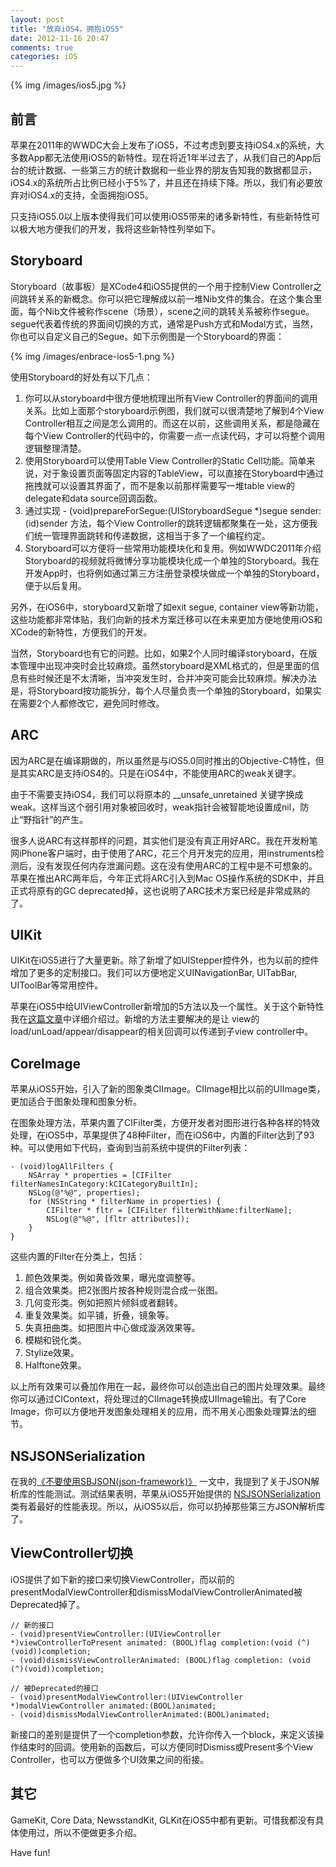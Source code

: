 ```yaml
---
layout: post
title: "放弃iOS4，拥抱iOS5"
date: 2012-11-16 20:47
comments: true
categories: iOS
---
```


{% img /images/ios5.jpg %}

## 前言
苹果在2011年的WWDC大会上发布了iOS5，不过考虑到要支持iOS4.x的系统，大多数App都无法使用iOS5的新特性。现在将近1年半过去了，从我们自己的App后台的统计数据、一些第三方的统计数据和一些业界的朋友告知我的数据都显示，iOS4.x的系统所占比例已经小于5%了，并且还在持续下降。所以，我们有必要放弃对iOS4.x的支持，全面拥抱iOS5。

只支持iOS5.0以上版本使得我们可以使用iOS5带来的诸多新特性，有些新特性可以极大地方便我们的开发，我将这些新特性列举如下。

<!-- more -->

## Storyboard

Storyboard（故事板）是XCode4和iOS5提供的一个用于控制View Controller之间跳转关系的新概念。你可以把它理解成以前一堆Nib文件的集合。在这个集合里面，每个Nib文件被称作scene（场景），scene之间的跳转关系被称作segue。segue代表着传统的界面间切换的方式，通常是Push方式和Modal方式，当然，你也可以自定义自己的Segue。如下示例图是一个Storyboard的界面：

{% img /images/enbrace-ios5-1.png %}

使用Storyboard的好处有以下几点：

 1. 你可以从storyboard中很方便地梳理出所有View Controller的界面间的调用关系。比如上面那个storyboard示例图，我们就可以很清楚地了解到4个View Controller相互之间是怎么调用的。而这在以前，这些调用关系，都是隐藏在每个View Controller的代码中的，你需要一点一点读代码，才可以将整个调用逻辑整理清楚。
 2. 使用Storyboard可以使用Table View Controller的Static Cell功能。简单来说，对于象设置页面等固定内容的TableView，可以直接在Storyboard中通过拖拽就可以设置其界面了，而不是象以前那样需要写一堆table view的delegate和data source回调函数。
 3. 通过实现 - (void)prepareForSegue:(UIStoryboardSegue *)segue sender:(id)sender 方法，每个View Controller的跳转逻辑都聚集在一处，这方便我们统一管理界面跳转和传递数据，这相当于多了一个编程约定。
 4. Storyboard可以方便将一些常用功能模块化和复用。例如WWDC2011年介绍Storyboard的视频就将微博分享功能模块化成一个单独的Storyboard。我在开发App时，也将例如通过第三方注册登录模块做成一个单独的Storyboard，便于以后复用。

另外，在iOS6中，storyboard又新增了如exit segue, container view等新功能，这些功能都非常体贴，我们向新的技术方案迁移可以在未来更加方便地使用iOS和XCode的新特性，方便我们的开发。

当然，Storyboard也有它的问题。比如，如果2个人同时编译storyboard，在版本管理中出现冲突时会比较麻烦。虽然storyboard是XML格式的，但是里面的信息有些时候还是不太清晰，当冲突发生时，合并冲突可能会比较麻烦。解决办法是，将Storyboard按功能拆分，每个人尽量负责一个单独的Storyboard，如果实在需要2个人都修改它，避免同时修改。

## ARC

因为ARC是在编译期做的，所以虽然是与iOS5.0同时推出的Objective-C特性，但是其实ARC是支持iOS4的。只是在iOS4中，不能使用ARC的weak关键字。

由于不需要支持iOS4，我们可以将原本的 __unsafe_unretained 关键字换成weak。这样当这个弱引用对象被回收时，weak指针会被智能地设置成nil，防止“野指针”的产生。

很多人说ARC有这样那样的问题，其实他们是没有真正用好ARC。我在开发粉笔网iPhone客户端时，由于使用了ARC，花三个月开发完的应用，用instruments检测后，没有发现任何内存泄漏问题。这在没有使用ARC的工程中是不可想象的。苹果在推出ARC两年后，今年正式将ARC引入到Mac OS操作系统的SDK中，并且正式将原有的GC deprecated掉，这也说明了ARC技术方案已经是非常成熟的了。

## UIKit

UIKit在iOS5进行了大量更新。除了新增了如UIStepper控件外，也为以前的控件增加了更多的定制接口。我们可以方便地定义UINavigationBar, UITabBar, UIToolBar等常用控件。

苹果在iOS5中给UIViewController新增加的5方法以及一个属性。关于这个新特性我在[这篇文章](http://blog.devtang.com/blog/2012/02/06/new-methods-in-uiviewcontroller-of-ios5/)中详细介绍过。新增的方法主要解决的是让 view的load/unLoad/appear/disappear的相关回调可以传递到子view controller中。

## CoreImage

苹果从iOS5开始，引入了新的图象类CIImage。CIImage相比以前的UIImage类，更加适合于图象处理和图象分析。

在图象处理方法，苹果内置了CIFilter类，方便开发者对图形进行各种各样的特效处理，在iOS5中，苹果提供了48种Filter，而在iOS6中，内置的Filter达到了93种。可以使用如下代码，查询到当前系统中提供的Filter列表：

``` objc
- (void)logAllFilters {
    NSArray * properties = [CIFilter filterNamesInCategory:kCICategoryBuiltIn];
    NSLog(@"%@", properties);
    for (NSString * filterName in properties) {
        CIFilter * fltr = [CIFilter filterWithName:filterName];
        NSLog(@"%@", [fltr attributes]);
    }
}
```

这些内置的Filter在分类上，包括：

 1. 颜色效果类。例如黄昏效果，曝光度调整等。
 2. 组合效果类。把2张图片按各种规则混合成一张图。
 3. 几何变形类。例如把照片倾斜或者翻转。
 4. 重复效果类。如平铺，折叠，镜象等。
 5. 失真扭曲类。如把图片中心做成漩涡效果等。
 6. 模糊和锐化类。
 7. Stylize效果。
 8. Halftone效果。

以上所有效果可以叠加作用在一起，最终你可以创造出自己的图片处理效果。最终你可以通过CIContext，将处理过的CIImage转换成UIImage输出。有了Core Image，你可以方便地开发图象处理相关的应用，而不用关心图象处理算法的细节。

##  NSJSONSerialization
在我的[《不要使用SBJSON(json-framework)》](http://blog.devtang.com/blog/2012/05/05/do-not-use-sbjson/) 一文中，我提到了关于JSON解析库的性能测试。测试结果表明，苹果从iOS5开始提供的 [NSJSONSerialization](http://developer.apple.com/library/ios/#documentation/Foundation/Reference/NSJSONSerialization_Class/Reference/Reference.html#//apple_ref/doc/uid/TP40010946) 类有着最好的性能表现。所以，从iOS5以后，你可以扔掉那些第三方JSON解析库了。

##  ViewController切换
iOS提供了如下新的接口来切换ViewController，而以前的presentModalViewController和dismissModalViewControllerAnimated被Deprecated掉了。

``` objc
// 新的接口
- (void)presentViewController:(UIViewController *)viewControllerToPresent animated: (BOOL)flag completion:(void (^)(void))completion;
- (void)dismissViewControllerAnimated: (BOOL)flag completion: (void (^)(void))completion;

// 被Deprecated的接口
- (void)presentModalViewController:(UIViewController *)modalViewController animated:(BOOL)animated;
- (void)dismissModalViewControllerAnimated:(BOOL)animated;
```

新接口的差别是提供了一个completion参数，允许你传入一个block，来定义该操作结束时的回调。使用新的函数后，可以方便同时Dismiss或Present多个View Controller，也可以方便做多个UI效果之间的衔接。

## 其它
GameKit, Core Data, NewsstandKit, GLKit在iOS5中都有更新。可惜我都没有具体使用过，所以不便做更多介绍。

Have fun!
